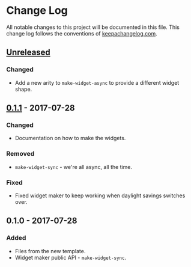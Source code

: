 # Change Log
All notable changes to this project will be documented in this file. This change log follows the conventions of [keepachangelog.com](http://keepachangelog.com/).

## [Unreleased]
### Changed
- Add a new arity to `make-widget-async` to provide a different widget shape.

## [0.1.1] - 2017-07-28
### Changed
- Documentation on how to make the widgets.

### Removed
- `make-widget-sync` - we're all async, all the time.

### Fixed
- Fixed widget maker to keep working when daylight savings switches over.

## 0.1.0 - 2017-07-28
### Added
- Files from the new template.
- Widget maker public API - `make-widget-sync`.

[Unreleased]: https://github.com/your-name/use-native-code/compare/0.1.1...HEAD
[0.1.1]: https://github.com/your-name/use-native-code/compare/0.1.0...0.1.1
